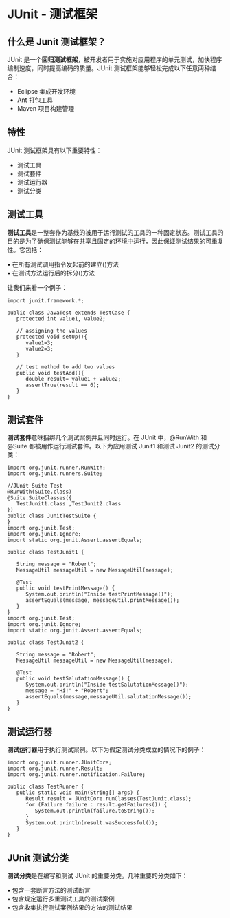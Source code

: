 # JUnit - 测试框架

## 什么是 Junit 测试框架？

JUnit 是一个**回归测试框架**，被开发者用于实施对应用程序的单元测试，加快程序编制速度，同时提高编码的质量。JUnit 测试框架能够轻松完成以下任意两种结合：

- Eclipse 集成开发环境
- Ant 打包工具
- Maven 项目构建管理

## 特性

JUnit 测试框架具有以下重要特性：

- 测试工具 
- 测试套件
- 测试运行器
- 测试分类

## 测试工具

**测试工具**是一整套作为基线的被用于运行测试的工具的一种固定状态。测试工具的目的是为了确保测试能够在共享且固定的环境中运行，因此保证测试结果的可重复性。它包括：

•	在所有测试调用指令发起前的建立()方法</br>
•	在测试方法运行后的拆分()方法

让我们来看一个例子：

```
import junit.framework.*;

public class JavaTest extends TestCase {
   protected int value1, value2;
   
   // assigning the values
   protected void setUp(){
      value1=3;
      value2=3;
   }

   // test method to add two values
   public void testAdd(){
      double result= value1 + value2;
      assertTrue(result == 6);
   }
}
```

## 测试套件

**测试套件**意味捆绑几个测试案例并且同时运行。在 JUnit 中，@RunWith 和 @Suite 都被用作运行测试套件。以下为应用测试 Junit1 和测试 Junit2 的测试分类：

```
import org.junit.runner.RunWith;
import org.junit.runners.Suite;

//JUnit Suite Test
@RunWith(Suite.class)
@Suite.SuiteClasses({ 
   TestJunit1.class ,TestJunit2.class
})
public class JunitTestSuite {
}
import org.junit.Test;
import org.junit.Ignore;
import static org.junit.Assert.assertEquals;

public class TestJunit1 {

   String message = "Robert";	
   MessageUtil messageUtil = new MessageUtil(message);
   
   @Test
   public void testPrintMessage() {	
      System.out.println("Inside testPrintMessage()");    
      assertEquals(message, messageUtil.printMessage());     
   }
}
import org.junit.Test;
import org.junit.Ignore;
import static org.junit.Assert.assertEquals;

public class TestJunit2 {

   String message = "Robert";	
   MessageUtil messageUtil = new MessageUtil(message);
 
   @Test
   public void testSalutationMessage() {
      System.out.println("Inside testSalutationMessage()");
      message = "Hi!" + "Robert";
      assertEquals(message,messageUtil.salutationMessage());
   }
}
```

## 测试运行器

**测试运行器**用于执行测试案例。以下为假定测试分类成立的情况下的例子：

```
import org.junit.runner.JUnitCore;
import org.junit.runner.Result;
import org.junit.runner.notification.Failure;

public class TestRunner {
   public static void main(String[] args) {
      Result result = JUnitCore.runClasses(TestJunit.class);
      for (Failure failure : result.getFailures()) {
         System.out.println(failure.toString());
      }
      System.out.println(result.wasSuccessful());
   }
}
```

## JUnit 测试分类

**测试分类**是在编写和测试 JUnit 的重要分类。几种重要的分类如下：

•	包含一套断言方法的测试断言</br>
•	包含规定运行多重测试工具的测试案例</br>
•	包含收集执行测试案例结果的方法的测试结果


